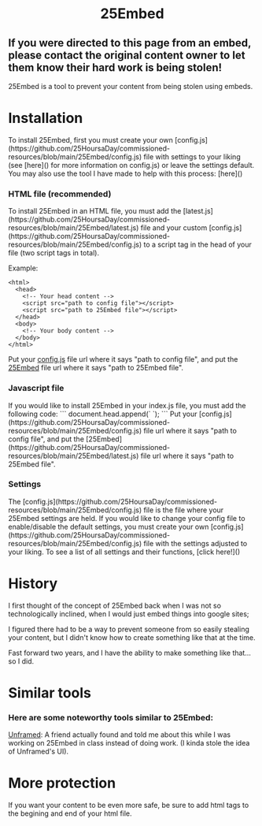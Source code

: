 **<h1 align="center">25Embed</h1>**
**<h2>If you were directed to this page from an embed, please contact the original content owner to let them know their hard work is being stolen!</h2>**
<p>25Embed is a tool to prevent your content from being stolen using embeds.</p>

<h1>Installation</h1>
To install 25Embed, first you must create your own [config.js](https://github.com/25HoursaDay/commissioned-resources/blob/main/25Embed/config.js) file with settings to your liking (see [here]() for more information on config.js) or leave the settings default. You may also use the tool I have made to help with this process: [here]()

<h3>HTML file (recommended)</h3>
To install 25Embed in an HTML file, you must add the [latest.js](https://github.com/25HoursaDay/commissioned-resources/blob/main/25Embed/latest.js) file and your custom [config.js](https://github.com/25HoursaDay/commissioned-resources/blob/main/25Embed/config.js) to a script tag in the head of your file (two script tags in total).

Example:
```
<html>
  <head>
    <!-- Your head content -->
    <script src="path to config file"></script>
    <script src="path to 25Embed file"></script>
  </head>
  <body>
    <!-- Your body content -->
  </body>
</html>
```

Put your [config.js](https://github.com/25HoursaDay/commissioned-resources/blob/main/25Embed/config.js) file url where it says "path to config file", and put the [25Embed](https://github.com/25HoursaDay/commissioned-resources/blob/main/25Embed/latest.js) file url where it says "path to 25Embed file".

<h3>Javascript file</h3>
If you would like to install 25Embed in your index.js file, you must add the following code:
```
document.head.append(`
  <script src="path to config file"></script>
  <script src="path to 25Embed file"></script>
`);
```
Put your [config.js](https://github.com/25HoursaDay/commissioned-resources/blob/main/25Embed/config.js) file url where it says "path to config file", and put the [25Embed](https://github.com/25HoursaDay/commissioned-resources/blob/main/25Embed/latest.js) file url where it says "path to 25Embed file".

<h3>Settings</h3>
The [config.js](https://github.com/25HoursaDay/commissioned-resources/blob/main/25Embed/config.js) file is the file where your 25Embed settings are held.
If you would like to change your config file to enable/disable the default settings, you must create your own [config.js](https://github.com/25HoursaDay/commissioned-resources/blob/main/25Embed/config.js) file with the settings adjusted to your liking.
To see a list of all settings and their functions, [click here!]()

<h1>History</h1>
<p>I first thought of the concept of 25Embed back when I was not so technologically inclined, when I would just embed things into google sites;</p>
<p>I figured there had to be a way to prevent someone from so easily stealing your content, but I didn't know how to create something like that at the time.</p>
<p>Fast forward two years, and I have the ability to make something like that... so I did.</p>

<h1>Similar tools</h1>
<h3>Here are some noteworthy tools similar to 25Embed:</h3>
<p><a href="https://unframed.netlify.app/">Unframed</a>: A friend actually found and told me about this while I was working on 25Embed in class instead of doing work. (I kinda stole the idea of Unframed's UI).</p>

<h1>More protection</h1>
If you want your content to be even more safe, be sure to add html tags to the begining and end of your html file.
